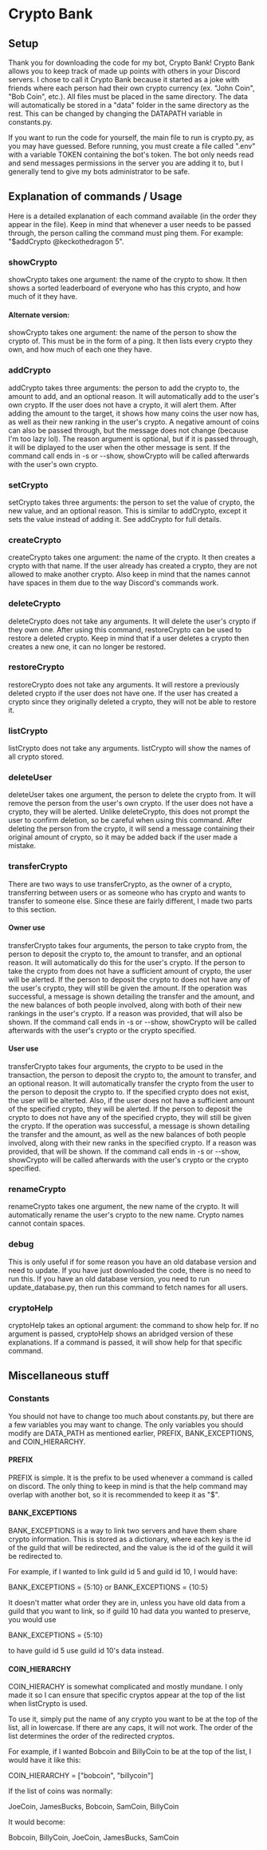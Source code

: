 # Crypto Bank
## Setup
Thank you for downloading the code for my bot, Crypto Bank! Crypto Bank allows you to keep track of made up points with others in your Discord servers. I chose to call it Crypto Bank because it started as a joke with friends where each person had their own crypto currency (ex. "John Coin", "Bob Coin", etc.). All files must be placed in the same directory. The data will automatically be stored in a "data" folder in the same directory as the rest. This can be changed by changing the DATAPATH variable in constants.py.

If you want to run the code for yourself, the main file to run is crypto.py, as you may have guessed. Before running, you must create a file called ".env" with a variable TOKEN containing the bot's token. The bot only needs read and send messages permissions in the server you are adding it to, but I generally tend to give my bots administrator to be safe.

## Explanation of commands / Usage
Here is a detailed explanation of each command available (in the order they appear in the file). Keep in mind that whenever a user needs to be passed through, the person calling the command must ping them. For example: "$addCrypto @keckothedragon 5".

### showCrypto
showCrypto takes one argument: the name of the crypto to show. It then shows a sorted leaderboard of everyone who has this crypto, and how much of it they have.

#### Alternate version:
showCrypto takes one argument: the name of the person to show the crypto of. This must be in the form of a ping. It then lists every crypto they own, and how much of each one they have.

### addCrypto
addCrypto takes three arguments: the person to add the crypto to, the amount to add, and an optional reason. It will automatically add to the user's own crypto. If the user does not have a crypto, it will alert them. After adding the amount to the target, it shows how many coins the user now has, as well as their new ranking in the user's crypto. A negative amount of coins can also be passed through, but the message does not change (because I'm too lazy lol). The reason argument is optional, but if it is passed through, it will be diplayed to the user when the other message is sent. If the command call ends in -s or --show, showCrypto will be called afterwards with the user's own crypto.

### setCrypto
setCrypto takes three arguments: the person to set the value of crypto, the new value, and an optional reason. This is similar to addCrypto, except it sets the value instead of adding it. See addCrypto for full details.

### createCrypto
createCrypto takes one argument: the name of the crypto. It then creates a crypto with that name. If the user already has created a crypto, they are not allowed to make another crypto. Also keep in mind that the names cannot have spaces in them due to the way Discord's commands work.

### deleteCrypto
deleteCrypto does not take any arguments. It will delete the user's crypto if they own one. After using this command, restoreCrypto can be used to restore a deleted crypto. Keep in mind that if a user deletes a crypto then creates a new one, it can no longer be restored.

### restoreCrypto
restoreCrypto does not take any arguments. It will restore a previously deleted crypto if the user does not have one. If the user has created a crypto since they originally deleted a crypto, they will not be able to restore it.

### listCrypto
listCrypto does not take any arguments. listCrypto will show the names of all crypto stored.

### deleteUser
deleteUser takes one argument, the person to delete the crypto from. It will remove the person from the user's own crypto. If the user does not have a crypto, they will be alerted. Unlike deleteCrypto, this does not prompt the user to confirm deletion, so be careful when using this command. After deleting the person from the crypto, it will send a message containing their original amount of crypto, so it may be added back if the user made a mistake.

### transferCrypto
There are two ways to use transferCrypto, as the owner of a crypto, transferring between users or as someone who has crypto and wants to transfer to someone else. Since these are fairly different, I made two parts to this section.
#### Owner use
transferCrypto takes four arguments, the person to take crypto from, the person to deposit the crypto to, the amount to transfer, and an optional reason. It will automatically do this for the user's crypto. If the person to take the crypto from does not have a sufficient amount of crypto, the user will be alerted. If the person to deposit the crypto to does not have any of the user's crypto, they will still be given the amount. If the operation was successful, a message is shown detailing the transfer and the amount, and the new balances of both people involved, along with both of their new rankings in the user's crypto. If a reason was provided, that will also be shown. If the command call ends in -s or --show, showCrypto will be called afterwards with the user's crypto or the crypto specified.
#### User use
transferCrypto takes four arguments, the crypto to be used in the transaction, the person to deposit the crypto to, the amount to transfer, and an optional reason. It will automatically transfer the crypto from the user to the person to deposit the crypto to. If the specified crypto does not exist, the user will be alterted. Also, if the user does not have a sufficient amount of the specified crypto, they will be alerted. If the person to deposit the crypto to does not have any of the specified crypto, they will still be given the crypto. If the operation was successful, a message is shown detailing the transfer and the amount, as well as the new balances of both people involved, along with their new ranks in the specified crypto. If a reason was provided, that will be shown. If the command call ends in -s or --show, showCrypto will be called afterwards with the user's crypto or the crypto specified.

### renameCrypto
renameCrypto takes one argument, the new name of the crypto. It will automatically rename the user's crypto to the new name. Crypto names cannot contain spaces.

### debug
This is only useful if for some reason you have an old database version and need to update. If you have just downloaded the code, there is no need to run this. If you have an old database version, you need to run update_database.py, then run this command to fetch names for all users.

### cryptoHelp
cryptoHelp takes an optional argument: the command to show help for. If no argument is passed, cryptoHelp shows an abridged version of these explanations. If a command is passed, it will show help for that specific command.

## Miscellaneous stuff
### Constants
You should not have to change too much about constants.py, but there are a few variables you may want to change. The only variables you should modify are DATA_PATH as mentioned earlier, PREFIX, BANK_EXCEPTIONS, and COIN_HIERARCHY.

#### PREFIX
PREFIX is simple. It is the prefix to be used whenever a command is called on discord. The only thing to keep in mind is that the help command may overlap with another bot, so it is recommended to keep it as "$".

#### BANK_EXCEPTIONS
BANK_EXCEPTIONS is a way to link two servers and have them share crypto information. This is stored as a dictionary, where each key is the id of the guild that will be redirected, and the value is the id of the guild it will be redirected to.

For example, if I wanted to link guild id 5 and guild id 10, I would have:

BANK_EXCEPTIONS = {5:10} or BANK_EXCEPTIONS = {10:5}

It doesn't matter what order they are in, unless you have old data from a guild that you want to link, so if guild 10 had data you wanted to preserve, you would use

BANK_EXCEPTIONS = {5:10}

to have guild id 5 use guild id 10's data instead.

#### COIN_HIERARCHY
COIN_HIERACHY is somewhat complicated and mostly mundane. I only made it so I can ensure that specific cryptos appear at the top of the list when listCrypto is used.

To use it, simply put the name of any crypto you want to be at the top of the list, all in lowercase. If there are any caps, it will not work. The order of the list determines the order of the redirected cryptos.

For example, if I wanted Bobcoin and BillyCoin to be at the top of the list, I would have it like this:

COIN_HIERARCHY = ["bobcoin", "billycoin"]

If the list of coins was normally:

JoeCoin, JamesBucks, Bobcoin, SamCoin, BillyCoin

It would become:

Bobcoin, BillyCoin, JoeCoin, JamesBucks, SamCoin
